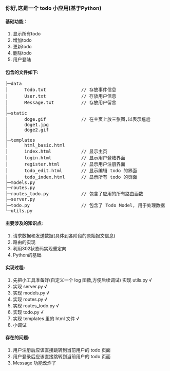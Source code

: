 ### 你好,这是一个 todo 小应用(基于Python)

#### 基础功能：
1. 显示所有todo
2. 增加todo 
3. 更新todo 
4. 删除todo 
5. 用户登陆

#### 包含的文件如下:
<pre>
├─data 
│      Todo.txt             // 存放事件信息
│      User.txt             // 存放用户信息
│	   Message.txt			// 存放用户留言
│		
├─static
│      doge.gif             // 在主页上放三张图,以表示尴尬
│      doge1.jpg
│      doge2.gif
│
├─templates
│      html_basic.html      
│      index.html           // 显示主页
│      login.html           // 显示用户登陆界面
│      register.html        // 显示用户注册界面
│      todo_edit.html       // 显示编辑 todo 的界面
│      todo_index.html      // 显示所有 todo 的页面
├─models.py
├─routes.py
├─routes_todo.py            // 包含了应用的所有路由函数 
├─server.py         
├─todo.py                   // 包含了 Todo Model, 用于处理数据
└─utils.py
</pre>

#### 主要涉及的知识点:
1. 请求数据和发送数据(具体到各阶段的原始报文信息)
2. 路由的实现
3. 利用302状态码实现重定向
4. Python的基础

#### 实现过程:
1. 先把小工具准备好(自定义一个 log 函数,方便后续调试) 实现 utils.py √
2. 实现 server.py √
3. 实现 models.py √
4. 实现 routes.py √
5. 实现 routes_todo.py √
6. 实现 todo.py √ 
7. 实现 templates 里的 html 文件 √
8. 小调试

#### 存在的问题:
1. 用户注册后应该直接跳转到当前用户的 todo 页面
2. 用户登录后应该直接跳转到当前用户的 todo 页面
3. Message 功能改炸了


 